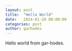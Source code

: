 ```yaml
---
layout: post
title:  "Hello World"
date:   2014-01-28 00:00:00
categories: post
author: garhodes
---
```


Hello world from gar-hodes.
